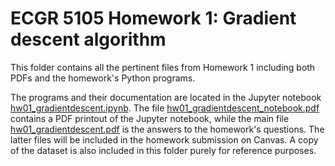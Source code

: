 # ECGR 5105 Homework 1: Gradient descent algorithm
This folder contains all the pertinent files from Homework 1 including both PDFs and the homework's Python programs.

The programs and their documentation are located in the Jupyter notebook [hw01_gradientdescent.ipynb](hw01_gradientdescent.ipynb). The file [hw01_gradientdescent_notebook.pdf](hw01_gradientdescent_notebook.pdf) contains a PDF printout of the Jupyter notebook, while the main file [hw01_gradientdescent.pdf](hw01_gradientdescent.pdf) is the answers to the homework's questions. The latter files will be included in the homework submission on Canvas. A copy of the dataset is also included in this folder purely for reference purposes.
